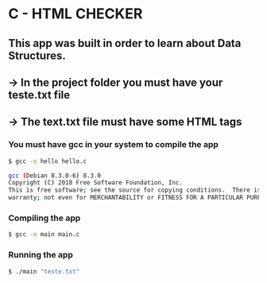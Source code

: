 # C - HTML CHECKER

## This app was built in order to learn about Data Structures.

## → In the project folder you must have your teste.txt file

## → The text.txt file must have some HTML tags

### You must have gcc in your system to compile the app

```bash
$ gcc -o hello hello.c

gcc (Debian 8.3.0-6) 8.3.0
Copyright (C) 2018 Free Software Foundation, Inc.
This is free software; see the source for copying conditions.  There is NO
warranty; not even for MERCHANTABILITY or FITNESS FOR A PARTICULAR PURPOSE.
```

### Compiling the app

```bash
$ gcc -o main main.c
```

### Running the app

```bash
$ ./main "teste.txt"
```
